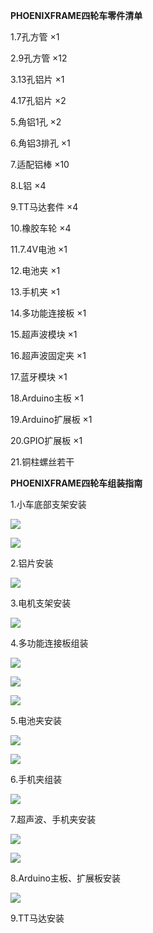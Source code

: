 **PHOENIXFRAME四轮车零件清单**

1.7孔方管 ×1

2.9孔方管 ×12

3.13孔铝片 ×1

4.17孔铝片 ×2

5.角铝1孔 ×2

6.角铝3排孔 ×1

7.适配铝棒 ×10

8.L铝  ×4

9.TT马达套件 ×4

10.橡胶车轮 ×4

11.7.4V电池 ×1

12.电池夹 ×1

13.手机夹 ×1

14.多功能连接板 ×1

15.超声波模块 ×1

16.超声波固定夹 ×1

17.蓝牙模块 ×1

18.Arduino主板 ×1

19.Arduino扩展板 ×1

20.GPIO扩展板 ×1

21.铜柱螺丝若干

**PHOENIXFRAME四轮车组装指南**

1.小车底部支架安装

![](/assets/S1.png)

![](/assets/S2.png)

2.铝片安装

![](/assets/S3.png)

3.电机支架安装

![](/assets/S4.png)

4.多功能连接板组装

![](/assets/c6.png)

![](/assets/C7.png)

![](/assets/s5.png)

5.电池夹安装

![](/assets/S6.png)

![](/assets/S7.png)

6.手机夹组装

![](/assets/S8.png)

7.超声波、手机夹安装

![](/assets/S9.png)

![](/assets/S10.png)

8.Arduino主板、扩展板安装

![](/assets/S11.png)

9.TT马达安装




